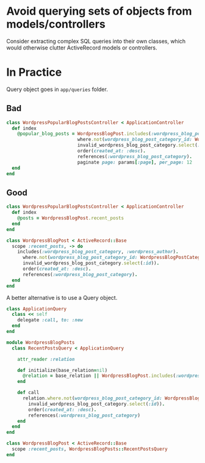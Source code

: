 # Avoid querying sets of objects from models/controllers

Consider extracting complex SQL queries into their own classes, which would otherwise clutter ActiveRecord models or controllers.

# In Practice

Query object goes in `app/queries` folder.



## Bad

````ruby
class WordpressPopularBlogPostsController < ApplicationController
  def index
    @popular_blog_posts = WordpressBlogPost.includes(:wordpress_blog_post_category, :wordpress_author).
                          where.not(wordpress_blog_post_category_id: WordpressBlogPostCategory.
                          invalid_wordpress_blog_post_category.select(:id)).
                          order(created_at: :desc).
                          references(:wordpress_blog_post_category).
                          paginate page: params[:page], per_page: 12
  end
end
````

## Good

````ruby
class WordpressPopularBlogPostsController < ApplicationController
  def index
    @posts = WordpressBlogPost.recent_posts
  end
end

class WordpressBlogPost < ActiveRecord::Base
  scope :recent_posts, -> do
    includes(:wordpress_blog_post_category, :wordpress_author).
      where.not(wordpress_blog_post_category_id: WordpressBlogPostCategory.
      invalid_wordpress_blog_post_category.select(:id)).
      order(created_at: :desc).
      references(:wordpress_blog_post_category).
  end
end
````

A better alternative is to use a Query object.


````ruby
class ApplicationQuery
  class << self
    delegate :call, to: :new
  end
end

module WordpressBlogPosts
  class RecentPostsQuery < ApplicationQuery

    attr_reader :relation

    def initialize(base_relation=nil)
      @relation = base_relation || WordpressBlogPost.includes(:wordpress_blog_post_category, :wordpress_author)
    end

    def call
      relation.where.not(wordpress_blog_post_category_id: WordpressBlogPostCategory.
        invalid_wordpress_blog_post_category.select(:id)).
        order(created_at: :desc).
        references(:wordpress_blog_post_category)
    end
  end
end

class WordpressBlogPost < ActiveRecord::Base
  scope :recent_posts, WordpressBlogPosts::RecentPostsQuery
end
````
